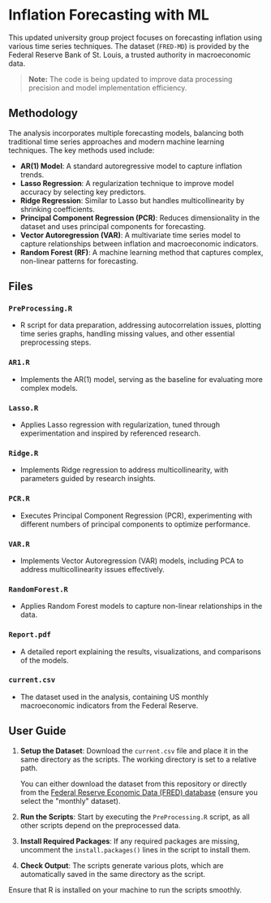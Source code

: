 # Inflation Forecasting with ML

This updated university group project focuses on forecasting inflation using various time series techniques. The dataset (`FRED-MD`) is provided by the Federal Reserve Bank of St. Louis, a trusted authority in macroeconomic data.

> **Note:** The code is being updated to improve data processing precision and model implementation efficiency.

## Methodology

The analysis incorporates multiple forecasting models, balancing both traditional time series approaches and modern machine learning techniques. The key methods used include:

- **AR(1) Model**: A standard autoregressive model to capture inflation trends.
- **Lasso Regression**: A regularization technique to improve model accuracy by selecting key predictors.
- **Ridge Regression**: Similar to Lasso but handles multicollinearity by shrinking coefficients.
- **Principal Component Regression (PCR)**: Reduces dimensionality in the dataset and uses principal components for forecasting.
- **Vector Autoregression (VAR)**: A multivariate time series model to capture relationships between inflation and macroeconomic indicators.
- **Random Forest (RF)**: A machine learning method that captures complex, non-linear patterns for forecasting.

## Files

### `PreProcessing.R`
- R script for data preparation, addressing autocorrelation issues, plotting time series graphs, handling missing values, and other essential preprocessing steps.

### `AR1.R`
- Implements the AR(1) model, serving as the baseline for evaluating more complex models.

### `Lasso.R`
- Applies Lasso regression with regularization, tuned through experimentation and inspired by referenced research.

### `Ridge.R`
- Implements Ridge regression to address multicollinearity, with parameters guided by research insights.

### `PCR.R`
- Executes Principal Component Regression (PCR), experimenting with different numbers of principal components to optimize performance.

### `VAR.R`
- Implements Vector Autoregression (VAR) models, including PCA to address multicollinearity issues effectively.

### `RandomForest.R`
- Applies Random Forest models to capture non-linear relationships in the data.

### `Report.pdf`
- A detailed report explaining the results, visualizations, and comparisons of the models.

### `current.csv`
- The dataset used in the analysis, containing US monthly macroeconomic indicators from the Federal Reserve.

## User Guide

1. **Setup the Dataset**: Download the `current.csv` file and place it in the same directory as the scripts. The working directory is set to a relative path.
   
   You can either download the dataset from this repository or directly from the [Federal Reserve Economic Data (FRED) database](https://www.stlouisfed.org/research/economists/mccracken/fred-databases) (ensure you select the "monthly" dataset).
   
2. **Run the Scripts**: Start by executing the `PreProcessing.R` script, as all other scripts depend on the preprocessed data.

3. **Install Required Packages**: If any required packages are missing, uncomment the `install.packages()` lines in the script to install them.

4. **Check Output**: The scripts generate various plots, which are automatically saved in the same directory as the script.

Ensure that R is installed on your machine to run the scripts smoothly.
